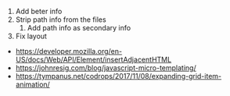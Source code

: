 1. Add beter info
2. Strip path info from the files
	1. Add path info as secondary info
3. Fix layout

- https://developer.mozilla.org/en-US/docs/Web/API/Element/insertAdjacentHTML
- https://johnresig.com/blog/javascript-micro-templating/
- https://tympanus.net/codrops/2017/11/08/expanding-grid-item-animation/